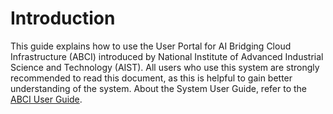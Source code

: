 # Introduction

This guide explains how to use the User Portal for AI Bridging Cloud Infrastructure (ABCI) introduced by National Institute of Advanced Industrial Science and Technology (AIST). All users who use this system are strongly recommended to read this document, as this is helpful to gain better understanding of the system. About the System User Guide, refer to the [ABCI User Guide](https://docs.abci.ai/en/).
